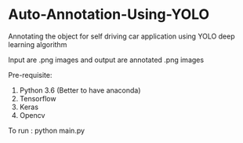 # Auto-Annotation-Using-YOLO
Annotating the object for self driving car application using YOLO deep learning algorithm

Input are .png images and output are annotated .png images

Pre-requisite:
1) Python 3.6 (Better to have anaconda)
2) Tensorflow
3) Keras
4) Opencv

To run : python main.py
